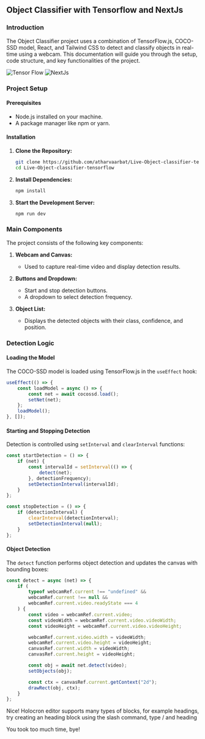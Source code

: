 ## Object Classifier with Tensorflow and NextJs

### Introduction

The Object Classifier project uses a combination of TensorFlow.js, COCO-SSD model, React, and Tailwind CSS to detect and classify objects in real-time using a webcam. This documentation will guide you through the setup, code structure, and key functionalities of the project.

![Tensor Flow](https://www.gstatic.com/devrel-devsite/prod/vc5df62aff689c916c31b2ac1e49a7e8c5ecada1bb13dcdd68aaefb1e1e9b9ec0/tensorflow/images/lockup.svg)
![NextJs](https://assets.awwwards.com/awards/element/2022/09/6313eaf4b41bd275260216.png)

### Project Setup

#### Prerequisites

- Node.js installed on your machine.
- A package manager like npm or yarn.

#### Installation

1. **Clone the Repository:**

   ```sh
   git clone https://github.com/atharvaarbat/Live-Object-classifier-tensorflow.git
   cd Live-Object-classifier-tensorflow
   ```

2. **Install Dependencies:**

   ```sh
   npm install
   ```

3. **Start the Development Server:**

   ```sh
   npm run dev
   ```

### Main Components

The project consists of the following key components:

1. **Webcam and Canvas:**

   - Used to capture real-time video and display detection results.

2. **Buttons and Dropdown:**

   - Start and stop detection buttons.
   - A dropdown to select detection frequency.

3. **Object List:**

   - Displays the detected objects with their class, confidence, and position.

### Detection Logic

#### Loading the Model

The COCO-SSD model is loaded using TensorFlow.js in the `useEffect` hook:

```jsx
useEffect(() => {
    const loadModel = async () => {
        const net = await cocossd.load();
        setNet(net);
    };
    loadModel();
}, []);
```

#### Starting and Stopping Detection

Detection is controlled using `setInterval` and `clearInterval` functions:

```jsx
const startDetection = () => {
    if (net) {
        const intervalId = setInterval(() => {
            detect(net);
        }, detectionFrequency);
        setDetectionInterval(intervalId);
    }
};

const stopDetection = () => {
    if (detectionInterval) {
        clearInterval(detectionInterval);
        setDetectionInterval(null);
    }
};
```

#### Object Detection

The `detect` function performs object detection and updates the canvas with bounding boxes:

```jsx
const detect = async (net) => {
    if (
        typeof webcamRef.current !== "undefined" &&
        webcamRef.current !== null &&
        webcamRef.current.video.readyState === 4
    ) {
        const video = webcamRef.current.video;
        const videoWidth = webcamRef.current.video.videoWidth;
        const videoHeight = webcamRef.current.video.videoHeight;

        webcamRef.current.video.width = videoWidth;
        webcamRef.current.video.height = videoHeight;
        canvasRef.current.width = videoWidth;
        canvasRef.current.height = videoHeight;

        const obj = await net.detect(video);
        setObjects(obj);

        const ctx = canvasRef.current.getContext("2d");
        drawRect(obj, ctx);
    }
};
```

Nice! Holocron editor supports many types of blocks, for example headings, try creating an heading block using the slash command, type / and heading

You took too much time, bye!
